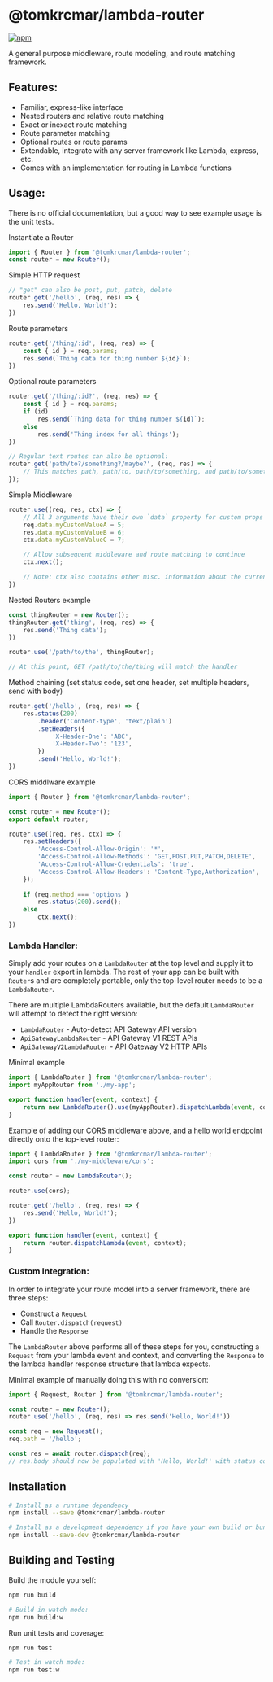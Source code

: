 # @tomkrcmar/lambda-router

[![npm](https://img.shields.io/npm/v/@tomkrcmar/lambda-router.svg)](https://www.npmjs.com/package/@tomkrcmar/lambda-router)

A general purpose middleware, route modeling, and route matching framework.

## Features:
- Familiar, express-like interface
- Nested routers and relative route matching
- Exact or inexact route matching
- Route parameter matching
- Optional routes or route params
- Extendable, integrate with any server framework like Lambda, express, etc.
- Comes with an implementation for routing in Lambda functions

## Usage:

There is no official documentation, but a good way to see example usage is the unit tests.

Instantiate a Router
```ts
import { Router } from '@tomkrcmar/lambda-router';
const router = new Router();
```

Simple HTTP request
```ts
// "get" can also be post, put, patch, delete
router.get('/hello', (req, res) => {
	res.send('Hello, World!');
})
```

Route parameters
```ts
router.get('/thing/:id', (req, res) => {
	const { id } = req.params;
	res.send(`Thing data for thing number ${id}`);
})
```

Optional route parameters
```ts
router.get('/thing/:id?', (req, res) => {
	const { id } = req.params;
	if (id)
		res.send(`Thing data for thing number ${id}`);
	else
		res.send('Thing index for all things');
})

// Regular text routes can also be optional:
router.get('path/to?/something?/maybe?', (req, res) => {
	// This matches path, path/to, path/to/something, and path/to/something/maybe
});
```

Simple Middleware
```ts
router.use((req, res, ctx) => {
	// All 3 arguments have their own `data` property for custom props passed down to subsequent middleware
	req.data.myCustomValueA = 5;
	res.data.myCustomValueB = 6;
	ctx.data.myCustomValueC = 7;

	// Allow subsequent middleware and route matching to continue
	ctx.next();

	// Note: ctx also contains other misc. information about the current router stack and dispatching state.
})
```

Nested Routers example
```ts
const thingRouter = new Router();
thingRouter.get('thing', (req, res) => {
	res.send('Thing data');
})

router.use('/path/to/the', thingRouter);

// At this point, GET /path/to/the/thing will match the handler
```

Method chaining (set status code, set one header, set multiple headers, send with body)
```ts
router.get('/hello', (req, res) => {
	res.status(200)
		.header('Content-type', 'text/plain')
		.setHeaders({
			'X-Header-One': 'ABC',
			'X-Header-Two': '123',
		})
		.send('Hello, World!');
})
```

CORS middlware example
```ts
import { Router } from '@tomkrcmar/lambda-router';

const router = new Router();
export default router;

router.use((req, res, ctx) => {
	res.setHeaders({
		'Access-Control-Allow-Origin': '*',
		'Access-Control-Allow-Methods': 'GET,POST,PUT,PATCH,DELETE',
		'Access-Control-Allow-Credentials': 'true',
		'Access-Control-Allow-Headers': 'Content-Type,Authorization',
	});
	
	if (req.method === 'options')
		res.status(200).send();
	else
		ctx.next();
})
```

### **Lambda Handler**:

Simply add your routes on a `LambdaRouter` at the top level and supply it to your `handler` export in lambda. The rest of your app can be built with `Router`s and are completely portable, only the top-level router needs to be a `LambdaRouter`.

There are multiple LambdaRouters available, but the default `LambdaRouter` will attempt to detect the right version:
- `LambdaRouter` - Auto-detect API Gateway API version
- `ApiGatewayLambdaRouter` - API Gateway V1 REST APIs
- `ApiGatewayV2LambdaRouter` - API Gateway V2 HTTP APIs

Minimal example
```ts
import { LambdaRouter } from '@tomkrcmar/lambda-router';
import myAppRouter from './my-app';

export function handler(event, context) {
	return new LambdaRouter().use(myAppRouter).dispatchLambda(event, context);
}
```

Example of adding our CORS middleware above, and a hello world endpoint directly onto the top-level router:

```ts
import { LambdaRouter } from '@tomkrcmar/lambda-router';
import cors from './my-middleware/cors';

const router = new LambdaRouter();

router.use(cors);

router.get('/hello', (req, res) => {
	res.send('Hello, World!');
})

export function handler(event, context) {
	return router.dispatchLambda(event, context);
}
```

### **Custom Integration**:
In order to integrate your route model into a server framework, there are three steps:
- Construct a `Request`
- Call `Router.dispatch(request)`
- Handle the `Response`

The `LambdaRouter` above performs all of these steps for you, constructing a `Request` from your lambda event and context, and converting the `Response` to the lambda handler response structure that lambda expects.

Minimal example of manually doing this with no conversion:
```ts
import { Request, Router } from '@tomkrcmar/lambda-router';

const router = new Router();
router.use('/hello', (req, res) => res.send('Hello, World!'))

const req = new Request();
req.path = '/hello';

const res = await router.dispatch(req);
// res.body should now be populated with 'Hello, World!' with status code 200 and other misc. fields present
```

## Installation

```sh
# Install as a runtime dependency
npm install --save @tomkrcmar/lambda-router

# Install as a development dependency if you have your own build or bundling process
npm install --save-dev @tomkrcmar/lambda-router
```

## Building and Testing

Build the module yourself:
```sh
npm run build

# Build in watch mode:
npm run build:w
```

Run unit tests and coverage:
```sh
npm run test

# Test in watch mode:
npm run test:w
```
